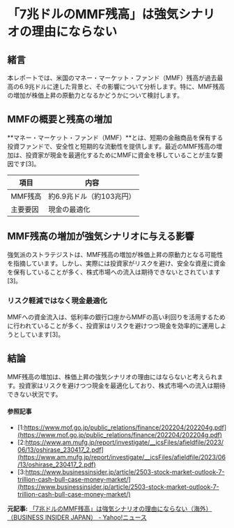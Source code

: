 # 「7兆ドルのMMF残高」は強気シナリオの理由にならない

## 緒言

本レポートでは、米国のマネー・マーケット・ファンド（MMF）残高が過去最高の6.9兆ドルに達した背景と、その影響について分析します。特に、MMF残高の増加が株価上昇の原動力となるかどうかについて検討します。

## MMFの概要と残高の増加

**マネー・マーケット・ファンド（MMF）**とは、短期の金融商品を保有する投資ファンドで、安全性と短期的な流動性を提供します。最近のMMF残高の増加は、投資家が現金を最適化するためにMMFに資金を移していることが主な要因です[3]。

| 項目 | 内容 |
|------|------|
| MMF残高 | 約6.9兆ドル（約103兆円） |
| 主要要因 | 現金の最適化 |

## MMF残高の増加が強気シナリオに与える影響

強気派のストラテジストは、MMF残高の増加が株価上昇の原動力となる可能性を指摘しています。しかし、実際には投資家がリスクを避け、安全な資産に資金を保有していることが多く、株式市場への流入は期待できないとされています[3]。

### リスク軽減ではなく現金最適化

MMFへの資金流入は、低利率の銀行口座からMMFの高い利回りを活用するために行われていることが多く、投資家はリスクを避けつつ現金を効率的に運用しようとしています[3]。

## 結論

MMF残高の増加は、株価上昇の強気シナリオの理由にはならないと考えられます。投資家はリスクを避けつつ現金を最適化しており、株式市場への流入は期待できない状況です。

#### 参照記事
- [1:https://www.mof.go.jp/public_relations/finance/202204/202204g.pdf](https://www.mof.go.jp/public_relations/finance/202204/202204g.pdf)
- [2:https://www.am.mufg.jp/report/investigate/__icsFiles/afieldfile/2023/06/13/oshirase_230417_2.pdf](https://www.am.mufg.jp/report/investigate/__icsFiles/afieldfile/2023/06/13/oshirase_230417_2.pdf)
- [3:https://www.businessinsider.jp/article/2503-stock-market-outlook-7-trillion-cash-bull-case-money-market/](https://www.businessinsider.jp/article/2503-stock-market-outlook-7-trillion-cash-bull-case-money-market/)


**元記事:** [「7兆ドルのMMF残高」は強気シナリオの理由にならない（海外）（BUSINESS INSIDER JAPAN） - Yahoo!ニュース](https://news.yahoo.co.jp/articles/94a52ae53f7a7f493b208f54672a6bace67c293b?source=rss)